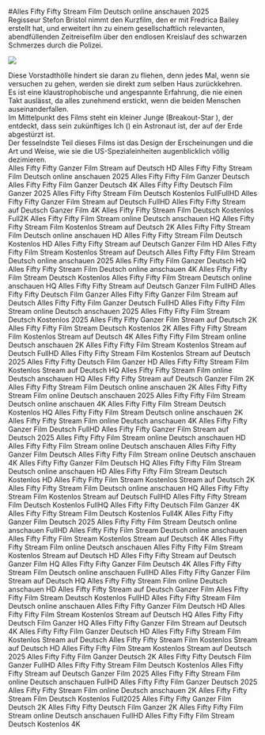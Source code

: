 #Alles Fifty Fifty Stream Film Deutsch online anschauen 2025  
Regisseur Stefon Bristol nimmt den Kurzfilm, den er mit Fredrica Bailey erstellt hat, und erweitert ihn zu einem gesellschaftlich relevanten, abendfüllenden Zeitreisefilm über den endlosen Kreislauf des schwarzen Schmerzes durch die Polizei.  
  
[![](https://i.imgur.com/qSNzIqt.png)](https://movie.rssnews.media/xLLQbcuB.php)  
  
Diese Vorstadthölle hindert sie daran zu fliehen, denn jedes Mal, wenn sie versuchen zu gehen, werden sie direkt zum selben Haus zurückkehren.  
Es ist eine klaustrophobische und angespannte Erfahrung, die nie einen Takt auslässt, da alles zunehmend erstickt, wenn die beiden Menschen auseinanderfallen.  
Im Mittelpunkt des Films steht ein kleiner Junge (Breakout-Star ), der entdeckt, dass sein zukünftiges Ich () ein Astronaut ist, der auf der Erde abgestürzt ist.  
Der fesselndste Teil dieses Films ist das Design der Erscheinungen und die Art und Weise, wie sie die US-Spezialeinheiten augenblicklich völlig dezimieren.  
Alles Fifty Fifty Ganzer Film Stream auf Deutsch HD
Alles Fifty Fifty Stream Film Deutsch online anschauen 2025
Alles Fifty Fifty Film Ganzer Deutsch
Alles Fifty Fifty Film Ganzer Deutsch 4K
Alles Fifty Fifty Deutsch Film Ganzer 2025
Alles Fifty Fifty Stream Film Deutsch Kostenlos FullFullHD
Alles Fifty Fifty Ganzer Film Stream auf Deutsch FullHD
Alles Fifty Fifty Stream auf Deutsch Ganzer Film 4K
Alles Fifty Fifty Stream Film Deutsch Kostenlos Full2K
Alles Fifty Fifty Film Stream online Deutsch anschauen HQ
Alles Fifty Fifty Stream Film Kostenlos Stream auf Deutsch 2K
Alles Fifty Fifty Stream Film Deutsch online anschauen HD
Alles Fifty Fifty Stream Film Deutsch Kostenlos HD
Alles Fifty Fifty Stream auf Deutsch Ganzer Film HD
Alles Fifty Fifty Film Stream Kostenlos Stream auf Deutsch
Alles Fifty Fifty Film Stream Deutsch online anschauen 2025
Alles Fifty Fifty Film Ganzer Deutsch HQ
Alles Fifty Fifty Stream Film Deutsch online anschauen 4K
Alles Fifty Fifty Film Stream Deutsch Kostenlos
Alles Fifty Fifty Film Stream Deutsch online anschauen HQ
Alles Fifty Fifty Stream auf Deutsch Ganzer Film FullHD
Alles Fifty Fifty Deutsch Film Ganzer
Alles Fifty Fifty Ganzer Film Stream auf Deutsch
Alles Fifty Fifty Film Ganzer Deutsch FullHD
Alles Fifty Fifty Film Stream online Deutsch anschauen 2025
Alles Fifty Fifty Film Stream Deutsch Kostenlos 2025
Alles Fifty Fifty Ganzer Film Stream auf Deutsch 2K
Alles Fifty Fifty Film Stream Deutsch Kostenlos 2K
Alles Fifty Fifty Stream Film Kostenlos Stream auf Deutsch 4K
Alles Fifty Fifty Film Stream online Deutsch anschauen 2K
Alles Fifty Fifty Film Stream Kostenlos Stream auf Deutsch FullHD
Alles Fifty Fifty Stream Film Kostenlos Stream auf Deutsch 2025
Alles Fifty Fifty Deutsch Film Ganzer HD
Alles Fifty Fifty Stream Film Kostenlos Stream auf Deutsch HQ
Alles Fifty Fifty Stream Film online Deutsch anschauen HQ
Alles Fifty Fifty Stream auf Deutsch Ganzer Film 2K
Alles Fifty Fifty Stream Film Deutsch online anschauen 2K
Alles Fifty Fifty Stream Film online Deutsch anschauen 2025
Alles Fifty Fifty Film Stream Deutsch online anschauen 4K
Alles Fifty Fifty Film Stream Deutsch Kostenlos HQ
Alles Fifty Fifty Film Stream Deutsch online anschauen 2K
Alles Fifty Fifty Stream Film online Deutsch anschauen 4K
Alles Fifty Fifty Ganzer Film Deutsch FullHD
Alles Fifty Fifty Ganzer Film Stream auf Deutsch 2025
Alles Fifty Fifty Film Stream online Deutsch anschauen HD
Alles Fifty Fifty Film Stream online Deutsch anschauen
Alles Fifty Fifty Ganzer Film Deutsch
Alles Fifty Fifty Film Stream online Deutsch anschauen 4K
Alles Fifty Fifty Ganzer Film Deutsch HQ
Alles Fifty Fifty Film Stream Deutsch online anschauen HD
Alles Fifty Fifty Film Stream Deutsch Kostenlos HD
Alles Fifty Fifty Film Stream Kostenlos Stream auf Deutsch 2K
Alles Fifty Fifty Stream Film Deutsch online anschauen HQ
Alles Fifty Fifty Stream Film Kostenlos Stream auf Deutsch FullHD
Alles Fifty Fifty Stream Film Deutsch Kostenlos FullHQ
Alles Fifty Fifty Deutsch Film Ganzer 4K
Alles Fifty Fifty Stream Film Deutsch Kostenlos Full4K
Alles Fifty Fifty Ganzer Film Deutsch 2025
Alles Fifty Fifty Film Stream Deutsch online anschauen FullHD
Alles Fifty Fifty Film Stream Deutsch online anschauen
Alles Fifty Fifty Film Stream Kostenlos Stream auf Deutsch 4K
Alles Fifty Fifty Stream Film online Deutsch anschauen
Alles Fifty Fifty Film Stream Kostenlos Stream auf Deutsch HD
Alles Fifty Fifty Stream auf Deutsch Ganzer Film HQ
Alles Fifty Fifty Ganzer Film Deutsch 4K
Alles Fifty Fifty Stream Film Deutsch online anschauen FullHD
Alles Fifty Fifty Ganzer Film Stream auf Deutsch HQ
Alles Fifty Fifty Stream Film online Deutsch anschauen HD
Alles Fifty Fifty Stream auf Deutsch Ganzer Film
Alles Fifty Fifty Film Stream Deutsch Kostenlos FullHD
Alles Fifty Fifty Stream Film Deutsch online anschauen
Alles Fifty Fifty Ganzer Film Deutsch HD
Alles Fifty Fifty Film Stream Kostenlos Stream auf Deutsch HQ
Alles Fifty Fifty Deutsch Film Ganzer HQ
Alles Fifty Fifty Ganzer Film Stream auf Deutsch 4K
Alles Fifty Fifty Film Ganzer Deutsch HD
Alles Fifty Fifty Stream Film Kostenlos Stream auf Deutsch
Alles Fifty Fifty Stream Film Kostenlos Stream auf Deutsch HD
Alles Fifty Fifty Film Stream Kostenlos Stream auf Deutsch 2025
Alles Fifty Fifty Film Ganzer Deutsch 2K
Alles Fifty Fifty Deutsch Film Ganzer FullHD
Alles Fifty Fifty Stream Film Deutsch Kostenlos
Alles Fifty Fifty Stream auf Deutsch Ganzer Film 2025
Alles Fifty Fifty Stream Film online Deutsch anschauen FullHD
Alles Fifty Fifty Film Ganzer Deutsch 2025
Alles Fifty Fifty Stream Film online Deutsch anschauen 2K
Alles Fifty Fifty Stream Film Deutsch Kostenlos Full2025
Alles Fifty Fifty Ganzer Film Deutsch 2K
Alles Fifty Fifty Deutsch Film Ganzer 2K
Alles Fifty Fifty Film Stream online Deutsch anschauen FullHD
Alles Fifty Fifty Film Stream Deutsch Kostenlos 4K